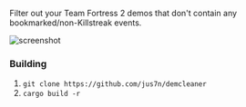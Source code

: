 Filter out your Team Fortress 2 demos that don't contain any bookmarked/non-Killstreak events.

![screenshot](https://github.com/user-attachments/assets/cf1250db-63b5-4357-8b1c-3a7353e0d5aa)

### Building
1. `git clone https://github.com/jus7n/demcleaner` 
2. `cargo build -r`
